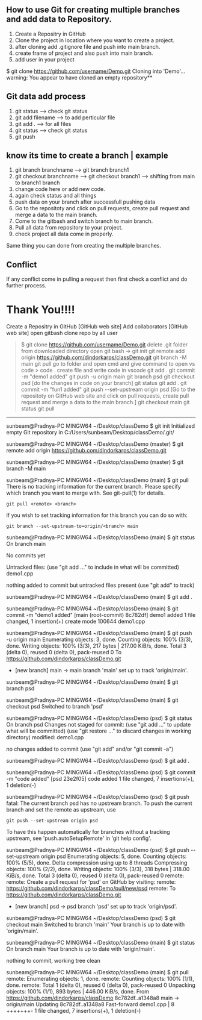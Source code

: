 ## How to use Git for creating multiple branches and add data to Repository.
1. Create a Repositry in GitHub
2. Clone the project in location where you want to create a project.
3. after cloning add .gitignore file and push into main branch.
4. create frame of project and also push into main branch.
5. add user in your project


$ git clone https://github.com/username/Demo.git
Cloning into 'Demo'...
warning: You appear to have cloned an empty repository**

## Git data add process
1. git status --> check git status 
2. git add filename --> to add perticular file
3. git add . --> for all files
4. git status --> check git status 
5. git push 


## know its time to create a branch | example
1. git branch branchname -->  git branch branch1 
2. git checkout branchname --> git checkout branch1 --> shifting from main to branch1 branch
3. change code here or add new code.
4. again check status and all things
5. push data on your branch after successfull pushing data
6. Go to the repositoty and click on pull requests, create pull request and merge a data to the main branch.
7. Come to the gitbash and switch branch to main branch.
8. Pull all data from repository to your project.
9. check project all data come in properly.

Same thing you can done from creating the multiple branches.

## Conflict
If any conflict come in pulling a request then first check a conflict and do further process.

**Thank You!!!!**
======================================================================================
Create a Repositry in GitHub [GitHub web site]
Add collaborators  [GitHub web site]
open gitbash 
clone repo by all user
> $ git clone https://github.com/username/Demo.git
> delete .git folder from downloaded directory
> open git bash -> git init
> git remote add origin https://github.com/dindorkarps/classDemo.git
>  git branch -M main
> git pull
> go to folder and open cmd and give command to open vs code
        > code . 
> create file and write code in vscode
>  git add .
> git commit  -m "demo1 added"
>git push -u origin main
> git branch psd
> git checkout psd 
[do the changes in code on your branch]
> git status
> git add .
> git commit -m "fun1 added"
> git push --set-upstream origin psd
[Go to the repositoty on GitHub web site and click on pull requests, create pull request and merge a data to the main branch.]
> git checkout main
> git status
> git pull


-----------------------------------------------------------
sunbeam@Pradnya-PC MINGW64 ~/Desktop/classDemo
$ git init
Initialized empty Git repository in C:/Users/sunbeam/Desktop/classDemo/.git/

sunbeam@Pradnya-PC MINGW64 ~/Desktop/classDemo (master)
$ git remote add origin https://github.com/dindorkarps/classDemo.git

sunbeam@Pradnya-PC MINGW64 ~/Desktop/classDemo (master)
$ git branch -M main

sunbeam@Pradnya-PC MINGW64 ~/Desktop/classDemo (main)
$ git pull
There is no tracking information for the current branch.
Please specify which branch you want to merge with.
See git-pull(1) for details.

    git pull <remote> <branch>

If you wish to set tracking information for this branch you can do so with:

    git branch --set-upstream-to=origin/<branch> main

sunbeam@Pradnya-PC MINGW64 ~/Desktop/classDemo (main)
$ git status
On branch main

No commits yet

Untracked files:
  (use "git add <file>..." to include in what will be committed)
        demo1.cpp

nothing added to commit but untracked files present (use "git add" to track)

sunbeam@Pradnya-PC MINGW64 ~/Desktop/classDemo (main)
$ git add .

sunbeam@Pradnya-PC MINGW64 ~/Desktop/classDemo (main)
$ git commit  -m "demo1 added"
[main (root-commit) 8c782df] demo1 added
 1 file changed, 1 insertion(+)
 create mode 100644 demo1.cpp

sunbeam@Pradnya-PC MINGW64 ~/Desktop/classDemo (main)
$ git push -u origin main
Enumerating objects: 3, done.
Counting objects: 100% (3/3), done.
Writing objects: 100% (3/3), 217 bytes | 217.00 KiB/s, done.
Total 3 (delta 0), reused 0 (delta 0), pack-reused 0
To https://github.com/dindorkarps/classDemo.git
 * [new branch]      main -> main
branch 'main' set up to track 'origin/main'.

sunbeam@Pradnya-PC MINGW64 ~/Desktop/classDemo (main)
$ git branch psd

sunbeam@Pradnya-PC MINGW64 ~/Desktop/classDemo (main)
$ git checkout psd
Switched to branch 'psd'

sunbeam@Pradnya-PC MINGW64 ~/Desktop/classDemo (psd)
$ git status
On branch psd
Changes not staged for commit:
  (use "git add <file>..." to update what will be committed)
  (use "git restore <file>..." to discard changes in working directory)
        modified:   demo1.cpp

no changes added to commit (use "git add" and/or "git commit -a")

sunbeam@Pradnya-PC MINGW64 ~/Desktop/classDemo (psd)
$ git add .

sunbeam@Pradnya-PC MINGW64 ~/Desktop/classDemo (psd)
$ git commit -m "code added"
[psd 23e2f05] code added
 1 file changed, 7 insertions(+), 1 deletion(-)

sunbeam@Pradnya-PC MINGW64 ~/Desktop/classDemo (psd)
$ git push
fatal: The current branch psd has no upstream branch.
To push the current branch and set the remote as upstream, use

    git push --set-upstream origin psd

To have this happen automatically for branches without a tracking
upstream, see 'push.autoSetupRemote' in 'git help config'.


sunbeam@Pradnya-PC MINGW64 ~/Desktop/classDemo (psd)
$ git push --set-upstream origin psd
Enumerating objects: 5, done.
Counting objects: 100% (5/5), done.
Delta compression using up to 8 threads
Compressing objects: 100% (2/2), done.
Writing objects: 100% (3/3), 318 bytes | 318.00 KiB/s, done.
Total 3 (delta 0), reused 0 (delta 0), pack-reused 0
remote:
remote: Create a pull request for 'psd' on GitHub by visiting:
remote:      https://github.com/dindorkarps/classDemo/pull/new/psd
remote:
To https://github.com/dindorkarps/classDemo.git
 * [new branch]      psd -> psd
branch 'psd' set up to track 'origin/psd'.

sunbeam@Pradnya-PC MINGW64 ~/Desktop/classDemo (psd)
$ git checkout main
Switched to branch 'main'
Your branch is up to date with 'origin/main'.

sunbeam@Pradnya-PC MINGW64 ~/Desktop/classDemo (main)
$ git status
On branch main
Your branch is up to date with 'origin/main'.

nothing to commit, working tree clean

sunbeam@Pradnya-PC MINGW64 ~/Desktop/classDemo (main)
$ git pull
remote: Enumerating objects: 1, done.
remote: Counting objects: 100% (1/1), done.
remote: Total 1 (delta 0), reused 0 (delta 0), pack-reused 0
Unpacking objects: 100% (1/1), 893 bytes | 446.00 KiB/s, done.
From https://github.com/dindorkarps/classDemo
   8c782df..a1348a8  main       -> origin/main
Updating 8c782df..a1348a8
Fast-forward
 demo1.cpp | 8 +++++++-
 1 file changed, 7 insertions(+), 1 deletion(-)








